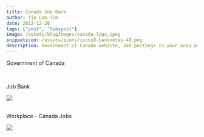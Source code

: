 ```yaml
---
title: Canada Job Bank
author: Tin Can Tim
date: 2022-12-26
tags: ["post", "timspost"]
image: /assets/blogImages/canada-logo.jpeg
snippeticon: /assets/icons/icons8-banknotes-48.png
description: Government of Canada website, Job postings in your area and across Canada.
---
```



<p class="subHeader">Government of Canada</p>

<br>


<div class="post__link">
<p>Job Bank</p>
<a href="https://www.jobbank.gc.ca/findajob" target="_blank"><img src="/assets/TimsPics/Find a job - Job Bank.png"></a>
</div>

<br>


<div class="post__link">
<p>Workplace - Canada Jobs</p>
<a href="https://www.canada.ca/en/services/jobs.html" target="_blank"><img src="/assets/TimsPics/workplace - Canada.ca.png"></a>
</div>


